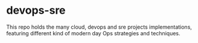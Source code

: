 # devops-sre
This repo holds the many cloud, devops and sre projects implementations, featuring different kind of modern day Ops strategies and techniques.
